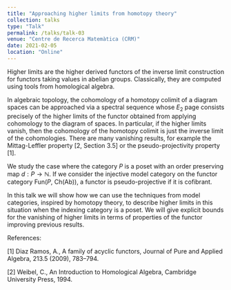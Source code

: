 ```yaml
---
title: "Approaching higher limits from homotopy theory"
collection: talks
type: "Talk"
permalink: /talks/talk-03
venue: "Centre de Recerca Matemàtica (CRM)"
date: 2021-02-05
location: "Online"
---
```


Higher limits are the higher derived functors of the inverse limit construction for functors taking values in abelian groups. Classically, they are computed using tools from homological algebra.

In algebraic topology, the cohomology of a homotopy colimit of a diagram spaces can be approached via a spectral sequence whose $E_2$ page consists precisely of the higher limits of the functor obtained from applying cohomology to the diagram of spaces. In particular, if the higher limits vanish, then the cohomology of the homotopy colimit is just the inverse limit of the cohomologies. There are many vanishing results, for example the Mittag-Leffler property [2, Section 3.5] or the pseudo-projectivity property [1].

We study the case where the category $P$ is a poset with an order preserving map $d: P\to\mathbb N$. If we consider the injective model category on the functor category Fun($P$, Ch(Ab)), a functor is pseudo-projective if it is cofibrant.

In this talk we will show how we can use the techniques from model categories, inspired by homotopy theory, to describe higher limits in this situation when the indexing category is a poset. We will give explicit bounds for the vanishing of higher limits in terms of properties of the functor improving previous results.

References:

[1] Diaz Ramos, A., A family of acyclic functors, Journal of Pure and Applied Algebra, 213.5 (2009), 783–794.

[2] Weibel, C., An Introduction to Homological Algebra, Cambridge University Press, 1994.

